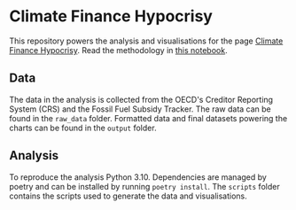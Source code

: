 # Climate Finance Hypocrisy

This repository powers the analysis and visualisations for the page
[Climate Finance Hypocrisy](https://data.one.org/data-dives/climate-financing-hypocircy/).
Read the methodology in [this notebook](https://observablehq.com/d/0c7a2e77813dc5f4).

## Data
The data in the analysis is collected from the OECD's Creditor Reporting System (CRS)
and the Fossil Fuel Subsidy Tracker. The raw data can be found in the `raw_data` folder.
Formatted data and final datasets powering the charts can be found in the `output` folder.

## Analysis
To reproduce the analysis Python 3.10. Dependencies are managed by poetry and can be installed by running `poetry install`.
The `scripts` folder contains the scripts used to generate the data and visualisations.